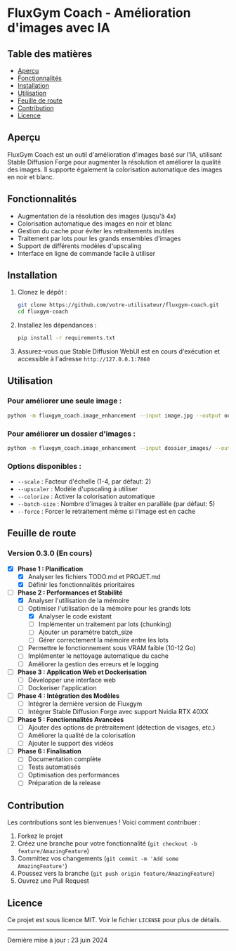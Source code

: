 # FluxGym Coach - Amélioration d'images avec IA

## Table des matières
- [Aperçu](#aperçu)
- [Fonctionnalités](#fonctionnalités)
- [Installation](#installation)
- [Utilisation](#utilisation)
- [Feuille de route](#feuille-de-route)
- [Contribution](#contribution)
- [Licence](#licence)

## Aperçu

FluxGym Coach est un outil d'amélioration d'images basé sur l'IA, utilisant Stable Diffusion Forge pour augmenter la résolution et améliorer la qualité des images. Il supporte également la colorisation automatique des images en noir et blanc.

## Fonctionnalités

- Augmentation de la résolution des images (jusqu'à 4x)
- Colorisation automatique des images en noir et blanc
- Gestion du cache pour éviter les retraitements inutiles
- Traitement par lots pour les grands ensembles d'images
- Support de différents modèles d'upscaling
- Interface en ligne de commande facile à utiliser

## Installation

1. Clonez le dépôt :
   ```bash
   git clone https://github.com/votre-utilisateur/fluxgym-coach.git
   cd fluxgym-coach
   ```

2. Installez les dépendances :
   ```bash
   pip install -r requirements.txt
   ```

3. Assurez-vous que Stable Diffusion WebUI est en cours d'exécution et accessible à l'adresse `http://127.0.0.1:7860`

## Utilisation

### Pour améliorer une seule image :
```bash
python -m fluxgym_coach.image_enhancement --input image.jpg --output output.png
```

### Pour améliorer un dossier d'images :
```bash
python -m fluxgym_coach.image_enhancement --input dossier_images/ --output dossier_sortie/
```

### Options disponibles :
- `--scale` : Facteur d'échelle (1-4, par défaut: 2)
- `--upscaler` : Modèle d'upscaling à utiliser
- `--colorize` : Activer la colorisation automatique
- `--batch-size` : Nombre d'images à traiter en parallèle (par défaut: 5)
- `--force` : Forcer le retraitement même si l'image est en cache

## Feuille de route

### Version 0.3.0 (En cours)
- [x] **Phase 1 : Planification**
  - [x] Analyser les fichiers TODO.md et PROJET.md
  - [x] Définir les fonctionnalités prioritaires

- [ ] **Phase 2 : Performances et Stabilité**
  - [x] Analyser l'utilisation de la mémoire
  - [ ] Optimiser l'utilisation de la mémoire pour les grands lots
    - [x] Analyser le code existant
    - [ ] Implémenter un traitement par lots (chunking)
    - [ ] Ajouter un paramètre batch_size
    - [ ] Gérer correctement la mémoire entre les lots
  - [ ] Permettre le fonctionnement sous VRAM faible (10-12 Go)
  - [ ] Implémenter le nettoyage automatique du cache
  - [ ] Améliorer la gestion des erreurs et le logging

- [ ] **Phase 3 : Application Web et Dockerisation**
  - [ ] Développer une interface web
  - [ ] Dockeriser l'application

- [ ] **Phase 4 : Intégration des Modèles**
  - [ ] Intégrer la dernière version de Fluxgym
  - [ ] Intégrer Stable Diffusion Forge avec support Nvidia RTX 40XX

- [ ] **Phase 5 : Fonctionnalités Avancées**
  - [ ] Ajouter des options de prétraitement (détection de visages, etc.)
  - [ ] Améliorer la qualité de la colorisation
  - [ ] Ajouter le support des vidéos

- [ ] **Phase 6 : Finalisation**
  - [ ] Documentation complète
  - [ ] Tests automatisés
  - [ ] Optimisation des performances
  - [ ] Préparation de la release

## Contribution

Les contributions sont les bienvenues ! Voici comment contribuer :

1. Forkez le projet
2. Créez une branche pour votre fonctionnalité (`git checkout -b feature/AmazingFeature`)
3. Committez vos changements (`git commit -m 'Add some AmazingFeature'`)
4. Poussez vers la branche (`git push origin feature/AmazingFeature`)
5. Ouvrez une Pull Request

## Licence

Ce projet est sous licence MIT. Voir le fichier `LICENSE` pour plus de détails.

---

Dernière mise à jour : 23 juin 2024
